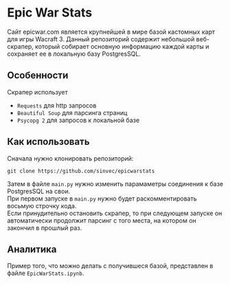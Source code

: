 # Epic War Stats
Сайт epicwar.com является крупнейшей в мире базой кастомных карт для игры Wacraft 3. Данный репозиторий содержит небольшой веб-скрапер, который собирает основную информацию каждой карты и сохраняет ее в локальную базу PostgresSQL.
## Особенности
Скрапер использует
* `Requests` для http запросов
* `Beautiful Soup` для парсинга страниц
* `Psycopg 2` для запросов к локальной базе
## Как использовать
Сначала нужно клонировать репозиторий:

    git clone https://github.com/sinvec/epicwarstats

Затем в файле `main.py` нужно изменить парамаметры соединения к базе PostgresSQL на свои.  
При первом запуске в `main.py` нужно будет раскомментировать восьмую строчку кода.  
Если принудительно остановить скрапер, то при следующем запуске он автоматически продолжит парсинг с того места, на котором он закончил в прошлый раз. 
## Аналитика
 Пример того, что можно делать с получившеся базой, представлен в файле `EpicWarStats.ipynb`.
